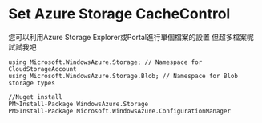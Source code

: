 # Set Azure Storage CacheControl

您可以利用Azure Storage Explorer或Portal進行單個檔案的設置
但超多檔案呢
試試我吧

```
using Microsoft.WindowsAzure.Storage; // Namespace for CloudStorageAccount
using Microsoft.WindowsAzure.Storage.Blob; // Namespace for Blob storage types
```

```
//Nuget install
PM>Install-Package WindowsAzure.Storage
PM>Install-Package Microsoft.WindowsAzure.ConfigurationManager
```
